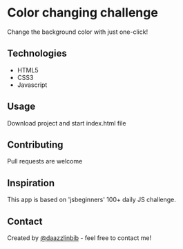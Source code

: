 # Color changing challenge
Change the background color with just one-click!

## Technologies
* HTML5
* CSS3
* Javascript

## Usage
Download project and start index.html file

## Contributing
Pull requests are welcome

## Inspiration
This app is based on 'jsbeginners' 100+ daily JS challenge.


## Contact
Created by [@daazzlinbib](https://twitter.com/Daazzlinbib) - feel free to contact me!

